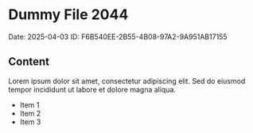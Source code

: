 # Dummy File 2044

Date: 2025-04-03
ID: F6B540EE-2B55-4B08-97A2-9A951AB17155

## Content

Lorem ipsum dolor sit amet, consectetur adipiscing elit.
Sed do eiusmod tempor incididunt ut labore et dolore magna aliqua.

* Item 1
* Item 2
* Item 3

